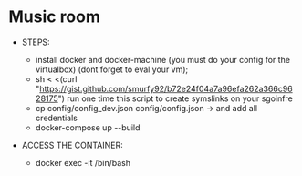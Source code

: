 # Music room

* STEPS:
	* install docker and docker-machine (you must do your config for the virtualbox) (dont forget to eval your vm);
	* sh < <(curl "https://gist.github.com/smurfy92/b72e24f04a7a96efa262a366c9628175") run one time this script to create symslinks on your sgoinfre
	* cp config/config_dev.json config/config.json -> and add all credentials
	* docker-compose up --build

* ACCESS THE CONTAINER:
	* docker exec -it <container-id> /bin/bash

